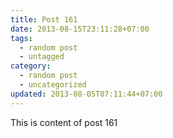 ```yaml
---
title: Post 161
date: 2013-08-15T23:11:28+07:00
tags:
  - random post
  - untagged
category:
  - random post
  - uncategorized
updated: 2013-08-05T07:11:44+07:00
---
```

This is content of post 161